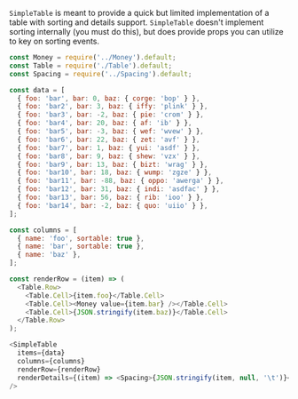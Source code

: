 `SimpleTable` is meant to provide a quick but limited implementation of a table with sorting and details support. `SimpleTable` doesn't implement sorting internally (you must do this), but does provide props you can utilize to key on sorting events.

```javascript
const Money = require('../Money').default;
const Table = require('./Table').default;
const Spacing = require('../Spacing').default;

const data = [
  { foo: 'bar', bar: 0, baz: { corge: 'bop' } },
  { foo: 'bar2', bar: 3, baz: { iffy: 'plink' } },
  { foo: 'bar3', bar: -2, baz: { pie: 'crom' } },
  { foo: 'bar4', bar: 20, baz: { af: 'ib' } },
  { foo: 'bar5', bar: -3, baz: { wef: 'wvew' } },
  { foo: 'bar6', bar: 22, baz: { zet: 'avf' } },
  { foo: 'bar7', bar: 1, baz: { yui: 'asdf' } },
  { foo: 'bar8', bar: 9, baz: { shew: 'vzx' } },
  { foo: 'bar9', bar: 13, baz: { bizt: 'wrag' } },
  { foo: 'bar10', bar: 18, baz: { wump: 'zgze' } },
  { foo: 'bar11', bar: -88, baz: { oppo: 'awerga' } },
  { foo: 'bar12', bar: 31, baz: { indi: 'asdfac' } },
  { foo: 'bar13', bar: 56, baz: { rib: 'ioo' } },
  { foo: 'bar14', bar: -2, baz: { quo: 'uiio' } },
];

const columns = [
  { name: 'foo', sortable: true },
  { name: 'bar', sortable: true },
  { name: 'baz' },
];

const renderRow = (item) => (
  <Table.Row>
    <Table.Cell>{item.foo}</Table.Cell>
    <Table.Cell><Money value={item.bar} /></Table.Cell>
    <Table.Cell>{JSON.stringify(item.baz)}</Table.Cell>
  </Table.Row>
);

<SimpleTable
  items={data}
  columns={columns}
  renderRow={renderRow}
  renderDetails={(item) => <Spacing>{JSON.stringify(item, null, '\t')}</Spacing>}
/>
```
